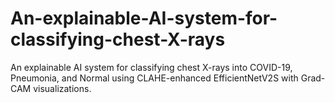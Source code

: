 # An-explainable-AI-system-for-classifying-chest-X-rays
An explainable AI system for classifying chest X-rays into COVID-19, Pneumonia, and Normal using CLAHE-enhanced EfficientNetV2S with Grad-CAM visualizations.
